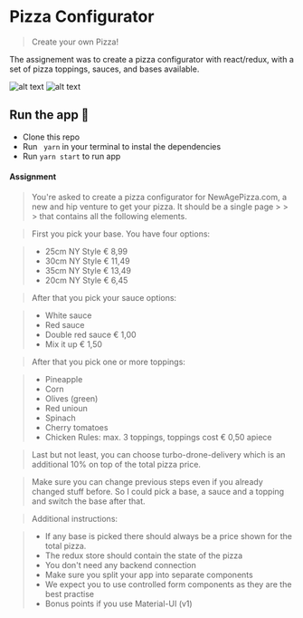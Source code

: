 # Pizza Configurator

> Create your own Pizza!

The assignement was to create a pizza configurator with react/redux, with a set of pizza toppings, sauces, and bases available. 

![alt text](https://github.com/Emacdyz/PizzaConfigurator/public/Visu.png)
![alt text](https://github.com/Emacdyz/PizzaConfigurator/public/Visu2.png)

## Run the app 🚀

* Clone this repo
* Run ` yarn` in your terminal to instal the dependencies
* Run `yarn start` to run app

#### Assignment 

> You're asked to create a pizza configurator for NewAgePizza.com, a new and hip venture to get your pizza. It should be a single page > > > that contains all the following elements.

> First you pick your base. You have four options:

> * 25cm NY Style € 8,99
> * 30cm NY Style € 11,49
> * 35cm NY Style € 13,49
> * 20cm NY Style € 6,45

> After that you pick your sauce options:

> * White sauce
> * Red sauce
> * Double red sauce € 1,00
> * Mix it up € 1,50

> After that you pick one or more toppings:

> * Pineapple
> * Corn
> * Olives (green)
> * Red unioun
> * Spinach
> * Cherry tomatoes
> * Chicken
> Rules: max. 3 toppings, toppings cost € 0,50 apiece

> Last but not least, you can choose turbo-drone-delivery which is an additional 10% on top of the total pizza price.

> Make sure you can change previous steps even if you already changed stuff before. So I could pick a base, a sauce and a topping and 
> switch the base after that.

> Additional instructions:

> * If any base is picked there should always be a price shown for the total pizza.
> * The redux store should contain the state of the pizza
> * You don't need any backend connection
> * Make sure you split your app into separate components
> * We expect you to use controlled form components as they are the best practise
> * Bonus points if you use Material-UI (v1)
